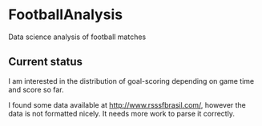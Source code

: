 # FootballAnalysis
Data science analysis of football matches

## Current status

I am interested in the distribution of goal-scoring depending on game time and score so far.

I found some data available at http://www.rsssfbrasil.com/, however the data is not formatted nicely. It needs more work to parse it correctly.
